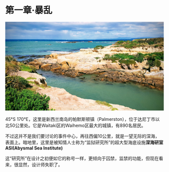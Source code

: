 # 第一章·暴乱

![&#x5E15;&#x9ED8;&#x65AF;&#x987F;&#x9547;&#xFF08;Palmerston&#xFF09;&#x897F;&#x8FB9;&#x7684;&#x6D77;&#x5CB8;](../../.gitbook/assets/20180926_120230-effects.jpg)

45°S 170°E，这里是新西兰南岛的帕默斯顿镇（Palmerston），位于达尼丁市以北50公里处。它是Waitaki区的Waihemo区最大的城镇，有890名居民。

不过这并不是我们要讨论的事件中心，再往西偏10公里，就是一望无际的深海，表面上。暗地里，这里是被知情人士称为“监狱研究所”的超大型海底设施**深海研室ASI\(Abysmal Sea Institute\)**

这“研究所”在设计之初便如它的称号一样，更倾向于囚禁，监禁的功能，但现在看来，很显然，设计师失职了。

